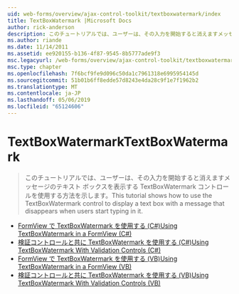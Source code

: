 ```yaml
---
uid: web-forms/overview/ajax-control-toolkit/textboxwatermark/index
title: TextBoxWatermark |Microsoft Docs
author: rick-anderson
description: このチュートリアルでは、ユーザーは、その入力を開始すると消えますメッセージのテキスト ボックスを表示する TextBoxWatermark コントロールを使用する方法を示します。
ms.author: riande
ms.date: 11/14/2011
ms.assetid: ee920155-b136-4f87-9545-8b5777ade9f3
msc.legacyurl: /web-forms/overview/ajax-control-toolkit/textboxwatermark
msc.type: chapter
ms.openlocfilehash: 7f6bcf9fe9d096c50da1c7961318e6995954145d
ms.sourcegitcommit: 51b01b6ff8edde57d8243e4da28c9f1e7f1962b2
ms.translationtype: MT
ms.contentlocale: ja-JP
ms.lasthandoff: 05/06/2019
ms.locfileid: "65124606"
---
```

# <a name="textboxwatermark"></a><span data-ttu-id="2b4e8-103">TextBoxWatermark</span><span class="sxs-lookup"><span data-stu-id="2b4e8-103">TextBoxWatermark</span></span>

> <span data-ttu-id="2b4e8-104">このチュートリアルでは、ユーザーは、その入力を開始すると消えますメッセージのテキスト ボックスを表示する TextBoxWatermark コントロールを使用する方法を示します。</span><span class="sxs-lookup"><span data-stu-id="2b4e8-104">This tutorial shows how to use the TextBoxWatermark control to display a text box with a message that disappears when users start typing in it.</span></span>

- [<span data-ttu-id="2b4e8-105">FormView で TextBoxWatermark を使用する (C#)</span><span class="sxs-lookup"><span data-stu-id="2b4e8-105">Using TextBoxWatermark in a FormView (C#)</span></span>](using-textboxwatermark-in-a-formview-cs.md)
- [<span data-ttu-id="2b4e8-106">検証コントロールと共に TextBoxWatermark を使用する (C#)</span><span class="sxs-lookup"><span data-stu-id="2b4e8-106">Using TextBoxWatermark With Validation Controls (C#)</span></span>](using-textboxwatermark-with-validation-controls-cs.md)
- [<span data-ttu-id="2b4e8-107">FormView で TextBoxWatermark を使用する (VB)</span><span class="sxs-lookup"><span data-stu-id="2b4e8-107">Using TextBoxWatermark in a FormView (VB)</span></span>](using-textboxwatermark-in-a-formview-vb.md)
- [<span data-ttu-id="2b4e8-108">検証コントロールと共に TextBoxWatermark を使用する (VB)</span><span class="sxs-lookup"><span data-stu-id="2b4e8-108">Using TextBoxWatermark With Validation Controls (VB)</span></span>](using-textboxwatermark-with-validation-controls-vb.md)
